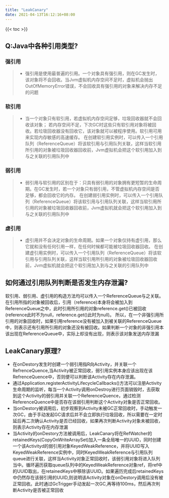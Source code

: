 ```yaml
---
title: "LeakCanary"
date: 2021-04-13T16:12:16+08:00
---
```

{{< toc >}}

## Q:Java中各种引用类型?
### 强引用
>- 强引用是使用最普遍的引用。一个对象具有强引用，则在GC发生时，该对象将不会回收。当Jvm虚拟机内存空间不足时，虚拟机会抛出OutOfMemoryError错误，不会回收具有强引用的对象来解决内存不足的问题
### 软引用
>- 当一个对象只有软引用，若虚拟机内存空间足够，垃圾回收器就不会回收该对象；
若内存空间不足，下次GC时这些只有软引用对象将被回收。若垃圾回收器没有回收它，该对象就可以被程序使用。软引用可用来实现内存敏感的高速缓存。
在创建软引用实例时，可以传入一个引用队列（ReferenceQueue）将该软引用与引用队列关联，这样当软引用所引用的对象被垃圾回收器回收前，Jvm虚拟机会把这个软引用加入到与之关联的引用队列中
### 弱引用
>- 弱引用与软引用的区别在于：只具有弱引用的对象拥有更短暂的生命周期。在GC发生时，若一个对象只有弱引用，不管虚拟机内存空间是否足够，都会回收它的内存。
在创建弱引用实例时，可以传入一个引用队列（ReferenceQueue）将该软引用与引用队列关联，这样当软引用所引用的对象被垃圾回收器回收前，Jvm虚拟机就会把这个软引用加入到与之关联的引用队列中
### 虚引用
>- 虚引用并不会决定对象的生命周期。如果一个对象仅持有虚引用，那么它就和没有任何引用一样，在任何时候都可能被垃圾回收器回收。
在创建虚引用实例时，可以传入一个引用队列（ReferenceQueue）将该软引用与引用队列关联，这样当软引用所引用的对象被垃圾回收器回收前，Jvm虚拟机就会把这个软引用加入到与之关联的引用队列中

## 如何通过引用队列判断是否发生内存泄漏?
软引用、弱引用、虚引用的构造方法均可以传入一个ReferenceQueue与之关联。在引用所指的对象被回收后，引用（reference)本身将会被加入到ReferenceQueue之中，此时引用所引用的对象reference.get()已被回收 (reference此时不为null，reference.get()此时为null)。
所以，在一个非强引用所引用的对象回收时，如果引用reference没有被加入到被关联的ReferenceQueue中，则表示还有引用所引用的对象还没有被回收。如果判断一个对象的非强引用本该出现在ReferenceQueue中，实际上却没有出现，则表示该对象发送内存泄漏

## LeakCanary原理?
* 在onDestory发生时创建一个弱引用指R向Activity，并关联一个RefrenceQuence,当Activity被正常回收，弱引用实例本身应该出现在该RefrenceQuence中，否则便可以判断该Activity存在内存泄漏。
* 通过Application.registerActivityLifecycleCallbacks()方法可以注册Activity生命周期的监听，每当一个Activity调用onDestroy进行页面销毁时，去获取到这个Activity的弱引用并关联一个ReferenceQuence，通过检测ReferenceQuence中是否存在该弱引用判断这个Activity对象是否正常回收。
* 当onDestory被调用后，初步观察到Activity未被GC正常回收时，手动触发一次GC，由于手动发起GC请求后并不会立即执行垃圾回收，所以需要在一定时延后再二次确认Activity是否已经回收，如果再次判断Activity对象未被回收，则表示Activity存在内存泄漏
* 当Activity的onDestory方法被调用后，LeakCanary将在RefWatcher的retainedKeys(CopyOnWriteArraySet)加入一条全局唯一的UUID，同时创建一个该Activityd的弱引用对象KeyedWeakReference，并将UUID写入KeyedWeakReference实例中，同时KeyedWeakReference与引用队列queue进行关联，这样当Activity对象正常回收时，该弱引用对象将进入队列当中。循环遍历获取queue队列中的KeyedWeakReference对象ref，将ref中的UUID取出，在retainedKeys中移除该UUID。如果遍历完成后retainedKeys中仍然存在该弱引用的UUID,则说明该Activity对象在onDestory调用后没有被正常回收。此时通过GcTrigger手动发起一次GC,再等待100ms，然后再次判断Activity是否被正常回收
